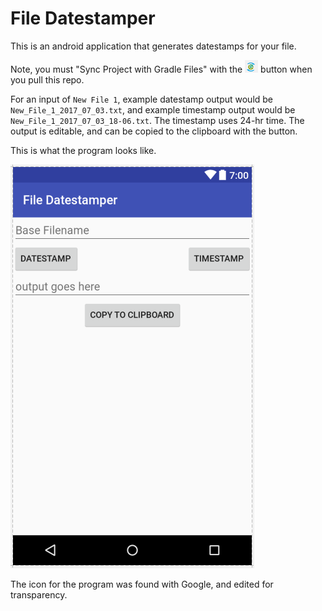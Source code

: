 # File Datestamper

This is an android application that generates datestamps for your file.

Note, you must "Sync Project with Gradle Files" with the ![sync-project](screenshots/sync-project.png) button when you pull this repo.

For an input of `New File 1`, example datestamp output would be `New_File_1_2017_07_03.txt`, and example timestamp output would be `New_File_1_2017_07_03_18-06.txt`. The timestamp uses 24-hr time. The output is editable, and can be copied to the clipboard with the button.

This is what the program looks like.

![homescreen](screenshots/homescreen.png)



The icon for the program was found with Google, and edited for transparency.